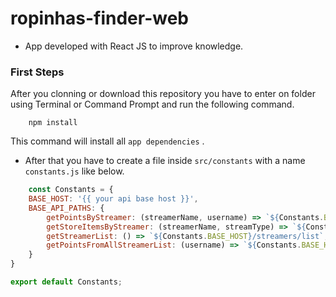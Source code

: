 # ropinhas-finder-web

- App developed with React JS to improve knowledge.

### First Steps

After you clonning or download this repository you have to enter on folder using Terminal or Command Prompt 
and run the following command.

```
    npm install
```

This command will install all `app dependencies` .

- After that you have to create a file inside `src/constants` with a name `constants.js` like below.

```javascript
    const Constants = {
    BASE_HOST: '{{ your api base host }}',
    BASE_API_PATHS: {
        getPointsByStreamer: (streamerName, username) => `${Constants.BASE_HOST}/points/${streamerName}/${username}`,
        getStoreItemsByStreamer: (streamerName, streamType) => `${Constants.BASE_HOST}/items/${streamerName}/${streamType}`,
        getStreamerList: () => `${Constants.BASE_HOST}/streamers/list`,
        getPointsFromAllStreamerList: (username) => `${Constants.BASE_HOST}/streamers/points/total/${username}`
    }
}

export default Constants;
```
